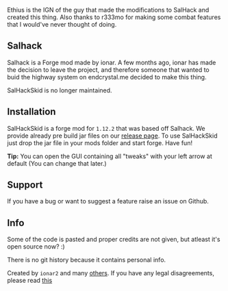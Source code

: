 Ethius is the IGN of the guy that made the modifications to SalHack and created this thing. Also thanks to r333mo for making some combat features that I would've never thought of doing.

## Salhack
Salhack is a Forge mod made by ionar. A few months ago, ionar has made the decision to leave the project, and therefore someone that wanted to buid the highway system on endcrystal.me decided to make this thing.

SalHackSkid is no longer maintained.
 
## Installation
SalHackSkid is a forge mod for `1.12.2` that was based off Salhack. We provide already pre build jar files on our [release page](https://github.com/pleasegivesource/SalHackSkid/releases). To use SalHackSkid just drop the jar file in your mods folder and start forge. Have fun!

**Tip:** You can open the GUI containing all "tweaks" with your left arrow at default (You can change that later.)

## Support

If you have a bug or want to suggest a feature raise an issue on Github.

## Info

Some of the code is pasted and proper credits are not given, but atleast it's open source now? :)

There is no git history because it contains personal info.

Created by `ionar2` and many [others](https://github.com/ionar2/salhack/graphs/contributors). If you have any legal disagreements, please read [this](https://help.github.com/en/github/site-policy/guide-to-submitting-a-dmca-takedown-notice)
